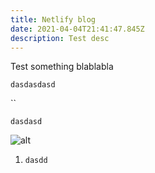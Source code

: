 ```yaml
---
title: Netlify blog
date: 2021-04-04T21:41:47.845Z
description: Test desc
---
```

Test something blablabla

`dasdasdasd`

``

`dasdasd`

![alt](img_20201005_030256.jpg "Title ")

1. `dasdd`
